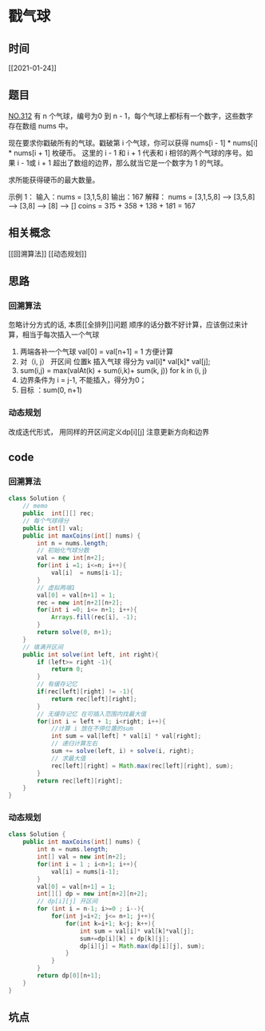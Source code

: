 #  戳气球
## 时间
[[2021-01-24]]
## 题目
[NO.312](https://leetcode-cn.com/problems/burst-balloons/solution/chuo-qi-qiu-by-leetcode-solution/)
有 n 个气球，编号为0 到 n - 1，每个气球上都标有一个数字，这些数字存在数组 nums 中。

现在要求你戳破所有的气球。戳破第 i 个气球，你可以获得 nums[i - 1] * nums[i] * nums[i + 1] 枚硬币。 这里的 i - 1 和 i + 1 代表和 i 相邻的两个气球的序号。如果 i - 1或 i + 1 超出了数组的边界，那么就当它是一个数字为 1 的气球。

求所能获得硬币的最大数量。

 

示例 1：
输入：nums = [3,1,5,8]
输出：167
解释：
nums = [3,1,5,8] --> [3,5,8] --> [3,8] --> [8] --> []
coins =  3*1*5    +   3*5*8   +  1*3*8  + 1*8*1 = 167
## 相关概念
[[回溯算法]]
[[动态规划]]
## 思路
### 回溯算法
忽略计分方式的话, 本质[[全排列]]问题
顺序的话分数不好计算，应该倒过来计算，相当于每次插入一个气球
1. 两端各补一个气球 val[0] = val[n+1] = 1 方便计算
2. 对（i, j） 开区间 位置k 插入气球 得分为 
val[i]* val[k]* val[j];
3. sum(i,j) = max(valAt(k) + sum(i,k)+ sum(k, j)) for k in (i, j)
4. 边界条件为 i = j-1, 不能插入，得分为0；
5. 目标 ：sum(0, n+1)

### 动态规划
改成迭代形式， 用同样的开区间定义dp[i][j]
注意更新方向和边界

## code
### 回溯算法
```java
class Solution {
    // memo
    public  int[][] rec;
    // 每个气球得分
    public int[] val;
    public int maxCoins(int[] nums) {
        int n = nums.length;
        // 初始化气球分数
        val = new int[n+2];
        for(int i =1; i<=n; i++){
            val[i]  = nums[i-1];
        }
        // 虚拟两端1 
        val[0] = val[n+1] = 1;
        rec = new int[n+2][n+2];
        for(int i =0; i<= n+1; i++){
            Arrays.fill(rec[i], -1);
        }
        return solve(0, n+1);
    }
    // 填满开区间
    public int solve(int left, int right){
        if (left>= right -1){
            return 0;
        }
        // 有缓存记忆
        if(rec[left][right] != -1){
            return rec[left][right];
        }
        // 无缓存记忆 在可插入范围内找最大值
        for(int i = left + 1; i<right; i++){
            //计算 i 放在不停位置的sum
            int sum = val[left] * val[i] * val[right];
            // 递归计算左右
            sum += solve(left, i) + solve(i, right);
            // 求最大值
            rec[left][right] = Math.max(rec[left][right], sum);
        }
        return rec[left][right];
    }
}
```
### 动态规划
```java
class Solution {
    public int maxCoins(int[] nums) {
        int n = nums.length;
        int[] val = new int[n+2];
        for(int i = 1 ; i<n+1; i++){
            val[i] = nums[i-1];
        }
        val[0] = val[n+1] = 1;
        int[][] dp = new int[n+2][n+2];
        // dp[i][j] 开区间
        for (int i = n-1; i>=0 ; i--){
            for(int j=i+2; j<= n+1; j++){
                for(int k=i+1; k<j; k++){
                    int sum = val[i]* val[k]*val[j];
                    sum+=dp[i][k] + dp[k][j];
                    dp[i][j] = Math.max(dp[i][j], sum);
                }
            }
        }
        return dp[0][n+1];
    }
}

```
## 坑点
